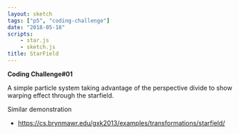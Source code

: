 ```yaml
---
layout: sketch
tags: ["p5", "coding-challenge"]
date: "2018-05-18"
scripts: 
    - star.js
    - sketch.js
title: StarField
---
```


**Coding Challenge#01**

A simple particle system taking advantage of the perspective divide to show warping effect through the starfield.

Similar demonstration    

* <https://cs.brynmawr.edu/gxk2013/examples/transformations/starfield/>
